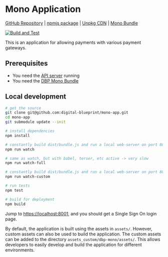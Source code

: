 # Mono Application

[GitHub Repository](https://github.com/digital-blueprint/mono-app) |
[npmjs package](https://www.npmjs.com/package/@digital-blueprint/mono-app) |
[Unpkg CDN](https://unpkg.com/browse/@digital-blueprint/mono-app/) |
[Mono Bundle](https://github.com/digital-blueprint/relay-mono-bundle)

[![Build and Test](https://github.com/digital-blueprint/mono-app/actions/workflows/build-test-publish.yml/badge.svg)](https://github.com/digital-blueprint/mono-app/actions/workflows/build-test-publish.yml)

This is an application for allowing payments with various payment gateways.

## Prerequisites

- You need the [API server](https://gitlab.tugraz.at/dbp/relay/dbp-relay-server-template) running
- You need the [DBP Mono Bundle](https://gitlab.tugraz.at/dbp/dual-delivery/relay-mono-bundle)

## Local development

```bash
# get the source
git clone git@github.com:digital-blueprint/mono-app.git
cd mono-app
git submodule update --init

# install dependencies
npm install

# constantly build dist/bundle.js and run a local web-server on port 8001 
npm run watch

# same as watch, but with babel, terser, etc active -> very slow
npm run watch-full

# constantly build dist/bundle.js and run a local web-server on port 8001 using a custom assets directory assets_custom/
npm run watch-custom

# run tests
npm test

# build for deployment
npm build
```

Jump to <https://localhost:8001>, and you should get a Single Sign On login page.

By default, the application is built using the assets in `assets/`. However, custom assets can also be used to build the application. The custom assets can be added to the directory `assets_custom/dbp-mono/assets/`. This allows developers to easily develop and build the application for different environments.
